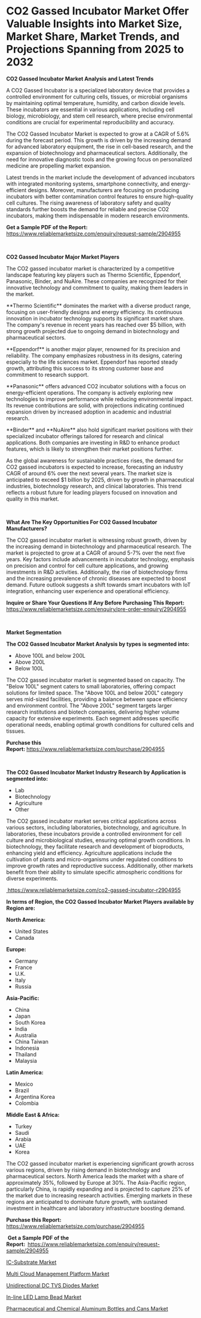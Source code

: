 <p><h1>CO2 Gassed Incubator Market Offer Valuable Insights into Market Size, Market Share, Market Trends, and Projections Spanning from 2025 to 2032</h1></p><p><strong>CO2 Gassed Incubator Market Analysis and Latest Trends</strong></p>
<p><p>A CO2 Gassed Incubator is a specialized laboratory device that provides a controlled environment for culturing cells, tissues, or microbial organisms by maintaining optimal temperature, humidity, and carbon dioxide levels. These incubators are essential in various applications, including cell biology, microbiology, and stem cell research, where precise environmental conditions are crucial for experimental reproducibility and accuracy.</p><p>The CO2 Gassed Incubator Market is expected to grow at a CAGR of 5.6% during the forecast period. This growth is driven by the increasing demand for advanced laboratory equipment, the rise in cell-based research, and the expansion of biotechnology and pharmaceutical sectors. Additionally, the need for innovative diagnostic tools and the growing focus on personalized medicine are propelling market expansion.</p><p>Latest trends in the market include the development of advanced incubators with integrated monitoring systems, smartphone connectivity, and energy-efficient designs. Moreover, manufacturers are focusing on producing incubators with better contamination control features to ensure high-quality cell cultures. The rising awareness of laboratory safety and quality standards further boosts the demand for reliable and precise CO2 incubators, making them indispensable in modern research environments.</p></p>
<p><strong>Get a Sample PDF of the Report:&nbsp;</strong> <a href="https://www.reliablemarketsize.com/enquiry/request-sample/2904955?utm_campaign=3129&utm_medium=2&utm_source=Github&utm_content=ia&utm_term=12032025&utm_id=co2-gassed-incubator">https://www.reliablemarketsize.com/enquiry/request-sample/2904955</a></p>
<p>&nbsp;</p>
<p><strong>CO2 Gassed Incubator Major Market Players</strong></p>
<p><p>The CO2 gassed incubator market is characterized by a competitive landscape featuring key players such as Thermo Scientific, Eppendorf, Panasonic, Binder, and NuAire. These companies are recognized for their innovative technology and commitment to quality, making them leaders in the market.</p><p>**Thermo Scientific** dominates the market with a diverse product range, focusing on user-friendly designs and energy efficiency. Its continuous innovation in incubator technology supports its significant market share. The company's revenue in recent years has reached over $5 billion, with strong growth projected due to ongoing demand in biotechnology and pharmaceutical sectors.</p><p>**Eppendorf** is another major player, renowned for its precision and reliability. The company emphasizes robustness in its designs, catering especially to the life sciences market. Eppendorf has reported steady growth, attributing this success to its strong customer base and commitment to research support.</p><p>**Panasonic** offers advanced CO2 incubator solutions with a focus on energy-efficient operations. The company is actively exploring new technologies to improve performance while reducing environmental impact. Its revenue contributions are solid, with projections indicating continued expansion driven by increased adoption in academic and industrial research.</p><p>**Binder** and **NuAire** also hold significant market positions with their specialized incubator offerings tailored for research and clinical applications. Both companies are investing in R&D to enhance product features, which is likely to strengthen their market positions further.</p><p>As the global awareness for sustainable practices rises, the demand for CO2 gassed incubators is expected to increase, forecasting an industry CAGR of around 6% over the next several years. The market size is anticipated to exceed $1 billion by 2025, driven by growth in pharmaceutical industries, biotechnology research, and clinical laboratories. This trend reflects a robust future for leading players focused on innovation and quality in this market.</p></p>
<p>&nbsp;</p>
<p><strong>What Are The Key Opportunities For CO2 Gassed Incubator Manufacturers?</strong></p>
<p><p>The CO2 gassed incubator market is witnessing robust growth, driven by the increasing demand in biotechnology and pharmaceutical research. The market is projected to grow at a CAGR of around 5-7% over the next five years. Key factors include advancements in incubator technology, emphasis on precision and control for cell culture applications, and growing investments in R&D activities. Additionally, the rise of biotechnology firms and the increasing prevalence of chronic diseases are expected to boost demand. Future outlook suggests a shift towards smart incubators with IoT integration, enhancing user experience and operational efficiency.</p></p>
<p><strong>Inquire or Share Your Questions If Any Before Purchasing This Report:</strong> <a href="https://www.reliablemarketsize.com/enquiry/pre-order-enquiry/2904955?utm_campaign=3129&utm_medium=2&utm_source=Github&utm_content=ia&utm_term=12032025&utm_id=co2-gassed-incubator">https://www.reliablemarketsize.com/enquiry/pre-order-enquiry/2904955</a></p>
<p>&nbsp;</p>
<p><strong>Market Segmentation</strong></p>
<p><strong>The CO2 Gassed Incubator Market Analysis by types is segmented into:</strong></p>
<p><ul><li>Above 100L and below 200L</li><li>Above 200L</li><li>Below 100L</li></ul></p>
<p><p>The CO2 gassed incubator market is segmented based on capacity. The "Below 100L" segment caters to small laboratories, offering compact solutions for limited space. The "Above 100L and below 200L" category serves mid-sized facilities, providing a balance between space efficiency and environment control. The "Above 200L" segment targets larger research institutions and biotech companies, delivering higher volume capacity for extensive experiments. Each segment addresses specific operational needs, enabling optimal growth conditions for cultured cells and tissues.</p></p>
<p><strong>Purchase this Report:&nbsp;</strong><a href="https://www.reliablemarketsize.com/purchase/2904955?utm_campaign=3129&utm_medium=2&utm_source=Github&utm_content=ia&utm_term=12032025&utm_id=co2-gassed-incubator">https://www.reliablemarketsize.com/purchase/2904955</a></p>
<p>&nbsp;</p>
<p><strong>The CO2 Gassed Incubator Market Industry Research by Application is segmented into:</strong></p>
<p><ul><li>Lab</li><li>Biotechnology</li><li>Agriculture</li><li>Other</li></ul></p>
<p><p>The CO2 gassed incubator market serves critical applications across various sectors, including laboratories, biotechnology, and agriculture. In laboratories, these incubators provide a controlled environment for cell culture and microbiological studies, ensuring optimal growth conditions. In biotechnology, they facilitate research and development of bioproducts, enhancing yield and efficiency. Agriculture applications include the cultivation of plants and micro-organisms under regulated conditions to improve growth rates and reproductive success. Additionally, other markets benefit from their ability to simulate specific atmospheric conditions for diverse experiments.</p></p>
<p><a href="https://www.reliablemarketsize.com/co2-gassed-incubator-r2904955?utm_campaign=3129&utm_medium=2&utm_source=Github&utm_content=ia&utm_term=12032025&utm_id=co2-gassed-incubator">&nbsp;https://www.reliablemarketsize.com/co2-gassed-incubator-r2904955</a></p>
<p><strong>In terms of Region, the CO2 Gassed Incubator Market Players available by Region are:</strong></p>
<p>
    <p> <strong> North America: </strong>
        <ul>
            <li>United States</li>
            <li>Canada</li>
        </ul>
        </p> 
    <p> <strong> Europe: </strong>
        <ul>
            <li>Germany</li>
            <li>France</li>
            <li>U.K.</li>
            <li>Italy</li>
            <li>Russia</li>
        </ul>
        </p> 
    <p> <strong> Asia-Pacific: </strong>
        <ul>
            <li>China</li>
            <li>Japan</li>
            <li>South Korea</li>
            <li>India</li>
            <li>Australia</li>
            <li>China Taiwan</li>
            <li>Indonesia</li>
            <li>Thailand</li>
            <li>Malaysia</li>
        </ul>
        </p> 
    <p> <strong> Latin America: </strong>
        <ul>
            <li>Mexico</li>
            <li>Brazil</li>
            <li>Argentina Korea</li>
            <li>Colombia</li>
        </ul>
        </p> 
    <p> <strong> Middle East & Africa: </strong>
        <ul>
            <li>Turkey</li>
            <li>Saudi</li>
            <li>Arabia</li>
            <li>UAE</li>
            <li>Korea</li>
        </ul>
    </p>
    </p>
<p><p>The CO2 gassed incubator market is experiencing significant growth across various regions, driven by rising demand in biotechnology and pharmaceutical sectors. North America leads the market with a share of approximately 35%, followed by Europe at 30%. The Asia-Pacific region, particularly China, is rapidly expanding and is projected to capture 25% of the market due to increasing research activities. Emerging markets in these regions are anticipated to dominate future growth, with sustained investment in healthcare and laboratory infrastructure boosting demand.</p></p>
<p><strong>Purchase this Report: </strong><a href="https://www.reliablemarketsize.com/purchase/2904955?utm_campaign=3129&utm_medium=2&utm_source=Github&utm_content=ia&utm_term=12032025&utm_id=co2-gassed-incubator">https://www.reliablemarketsize.com/purchase/2904955</a></p>
<p>&nbsp;<strong>Get a Sample PDF of the Report:&nbsp;&nbsp;</strong><a href="https://www.reliablemarketsize.com/enquiry/request-sample/2904955?utm_campaign=3129&utm_medium=2&utm_source=Github&utm_content=ia&utm_term=12032025&utm_id=co2-gassed-incubator">https://www.reliablemarketsize.com/enquiry/request-sample/2904955</a></p>
<p><strong></strong></p>
<p><p><a href="https://github.com/taveyasenay/Market-Research-Report-List-1/blob/main/ic-substrate-market.md?utm_campaign=3129&utm_medium=2&utm_source=Github&utm_content=ia&utm_term=12032025&utm_id=co2-gassed-incubator">IC-Substrate Market</a></p><p><a href="https://github.com/ssaradulai/Market-Research-Report-List-1/blob/main/multi-cloud-management-platform-market.md?utm_campaign=3129&utm_medium=2&utm_source=Github&utm_content=ia&utm_term=12032025&utm_id=co2-gassed-incubator">Multi Cloud Management Platform Market</a></p><p><a href="https://github.com/keohannchavo/Market-Research-Report-List-1/blob/main/unidirectional-dc-tvs-diodes-market.md?utm_campaign=3129&utm_medium=2&utm_source=Github&utm_content=ia&utm_term=12032025&utm_id=co2-gassed-incubator">Unidirectional DC TVS Diodes Market</a></p><p><a href="https://github.com/uripeachrii/Market-Research-Report-List-1/blob/main/in-line-led-lamp-bead-market.md?utm_campaign=3129&utm_medium=2&utm_source=Github&utm_content=ia&utm_term=12032025&utm_id=co2-gassed-incubator">In-line LED Lamp Bead Market</a></p><p><a href="https://github.com/dukerghostki/Market-Research-Report-List-1/blob/main/pharmaceutical-and-chemical-aluminum-bottles-and-cans-market.md?utm_campaign=3129&utm_medium=2&utm_source=Github&utm_content=ia&utm_term=12032025&utm_id=co2-gassed-incubator">Pharmaceutical and Chemical Aluminum Bottles and Cans Market</a></p></p>